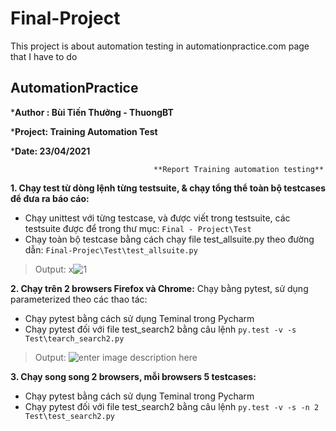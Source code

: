 # Final-Project
This project is about automation testing in automationpractice.com page that I have to do 

## AutomationPractice
***Author : Bùi Tiến Thưởng - ThuongBT** 

***Project: Training Automation Test**

***Date: 23/04/2021**



                                    **Report Training automation testing**

**1. Chạy test từ dòng lệnh từng testsuite, & chạy tổng thể toàn bộ testcases để đưa ra báo cáo:**
- Chạy unittest với từng testcase, và được viết trong testsuite, các testsuite được để trong thư mục: 
		``` Final - Project\Test ```
- Chạy toàn bộ testcase bằng cách chạy file test_allsuite.py theo đường dẫn:
     ```Final-Projec\Test\test_allsuite.py```


>Output: 
>x![1](https://user-images.githubusercontent.com/83185010/116017628-5bb0f500-a66a-11eb-9f34-a688cf5adab9.png)



**2. Chạy trên 2 browsers Firefox và Chrome:**
Chạy bằng pytest, sử dụng parameterized theo các thao tác: 
   - Chạy pytest bằng cách sử dụng Teminal trong Pycharm
   - Chạy pytest đối với file test_search2 bằng câu lệnh 
      ```py.test -v -s Test\tearch_search2.py```
   >Output:
   >![enter image description here](https://photos.google.com/photo/AF1QipPBM6Ubl7iGaMwtqu00uEC70cfrLbTyylls0yFX)
    
   **3. Chạy song song 2 browsers, mỗi browsers 5 testcases:**
   - Chạy pytest bằng cách sử dụng Teminal trong Pycharm
   - Chạy pytest đối với file test_search2 bằng câu lệnh 
    ```py.test -v -s -n 2 Test\test_search2.py ```
    
      

   


